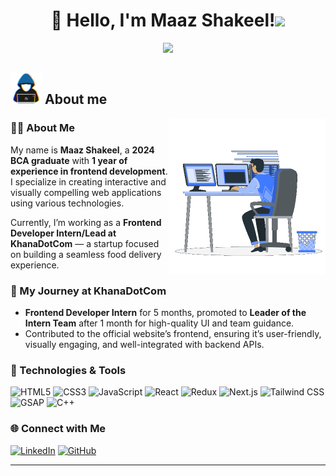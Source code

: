 
<h1 align="center"><b>👋 Hello, I'm Maaz Shakeel!</b><img src="https://media.giphy.com/media/hvRJCLFzcasrR4ia7z/giphy.gif" width="35"></h1>
<!--  -->
<p align="center">
  <a href="https://github.com/maaz80/readme-typing-svg"><img src="https://readme-typing-svg.herokuapp.com?font=Time+New+Roman&color=cyan&size=25&center=true&vCenter=true&width=600&height=100&lines=Assalamu+O+Alaikum+Warahmatullah..&hearts;++;Self-taught+Front-End+Developer,;Computer+Science+Student,;Active+Learner/Researcher,;Love+to+learn+new+stuffs..<3"></a>
</p>





	
## <picture><img src = "https://github.com/0xAbdulKhalid/0xAbdulKhalid/raw/main/assets/mdImages/about_me.gif" width = 50px></picture> **About me**

<picture> <img align="right" src="https://github.com/0xAbdulKhalid/0xAbdulKhalid/raw/main/assets/mdImages/Right_Side.gif" width = 250px></picture>


### 👨‍💻 About Me
My name is **Maaz Shakeel**, a **2024 BCA graduate** with **1 year of experience in frontend development**. I specialize in creating interactive and visually compelling web applications using various technologies.

Currently, I’m working as a **Frontend Developer Intern/Lead at KhanaDotCom** — a startup focused on building a seamless food delivery experience.

### 🌟 My Journey at KhanaDotCom
- **Frontend Developer Intern** for 5 months, promoted to **Leader of the Intern Team** after 1 month for high-quality UI and team guidance.
- Contributed to the official website’s frontend, ensuring it’s user-friendly, visually engaging, and well-integrated with backend APIs.

### 🔧 Technologies & Tools
![HTML5](https://img.shields.io/badge/-HTML5-E34F26?style=flat-square&logo=html5&logoColor=white)
![CSS3](https://img.shields.io/badge/-CSS3-1572B6?style=flat-square&logo=css3)
![JavaScript](https://img.shields.io/badge/-JavaScript-F7DF1E?style=flat-square&logo=javascript&logoColor=black)
![React](https://img.shields.io/badge/-React-61DAFB?style=flat-square&logo=react&logoColor=black)
![Redux](https://img.shields.io/badge/-Redux-764ABC?style=flat-square&logo=redux)
![Next.js](https://img.shields.io/badge/-Next.js-000000?style=flat-square&logo=nextdotjs)
![Tailwind CSS](https://img.shields.io/badge/-Tailwind%20CSS-38B2AC?style=flat-square&logo=tailwind-css&logoColor=white)
![GSAP](https://img.shields.io/badge/-GSAP-88CE02?style=flat-square&logo=greensock&logoColor=black)
![C++](https://img.shields.io/badge/-C++-00599C?style=flat-square&logo=cplusplus&logoColor=white)

### 🌐 Connect with Me
[![LinkedIn](https://img.shields.io/badge/-LinkedIn-0077B5?style=flat-square&logo=linkedin&logoColor=white)](https://www.linkedin.com/in/maazshakeel)
[![GitHub](https://img.shields.io/badge/-GitHub-181717?style=flat-square&logo=github&logoColor=white)](https://github.com/maaz80)

---
